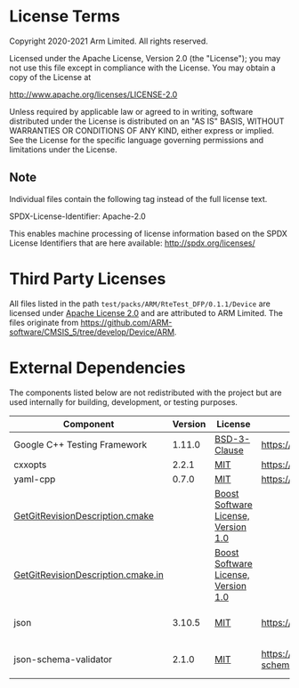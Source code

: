 
# License Terms

Copyright 2020-2021 Arm Limited. All rights reserved.

Licensed under the Apache License, Version 2.0 (the "License");
you may not use this file except in compliance with the License.
You may obtain a copy of the License at

   http://www.apache.org/licenses/LICENSE-2.0

Unless required by applicable law or agreed to in writing, software
distributed under the License is distributed on an "AS IS" BASIS,
WITHOUT WARRANTIES OR CONDITIONS OF ANY KIND, either express or implied.
See the License for the specific language governing permissions and
limitations under the License.

## Note

Individual files contain the following tag instead of the full license text.

SPDX-License-Identifier: Apache-2.0

This enables machine processing of license information based on the SPDX License Identifiers that are here available: http://spdx.org/licenses/


# Third Party Licenses

All files listed in the path `test/packs/ARM/RteTest_DFP/0.1.1/Device` are licensed under [Apache License 2.0](http://www.apache.org/licenses/LICENSE-2.0) and are attributed to ARM Limited. The files originate from https://github.com/ARM-software/CMSIS_5/tree/develop/Device/ARM.

# External Dependencies

The components listed below are not redistributed with the project but are used internally for building, development, or testing purposes.

| Component | Version | License | Origin | Usage |
| --------- | ------- | ------- | ------ | ----- |
|Google C++ Testing Framework|1.11.0|[BSD-3-Clause](https://opensource.org/licenses/BSD-3-Clause)|https://github.com/google/googletest.git| Testing |
|cxxopts|2.2.1|[MIT](https://opensource.org/licenses/MIT)|https://github.com/jarro2783/cxxopts.git| packgen |
|yaml-cpp|0.7.0|[MIT](https://opensource.org/licenses/MIT)|https://github.com/jbeder/yaml-cpp.git| packgen |
|[GetGitRevisionDescription.cmake](./cmake/GetGitRevisionDescription.cmake)||[Boost Software License, Version 1.0](http://www.boost.org/LICENSE_1_0.txt)||Continuous integration|
|[GetGitRevisionDescription.cmake.in](./cmake/GetGitRevisionDescription.cmake.in)||[Boost Software License, Version 1.0](http://www.boost.org/LICENSE_1_0.txt)||Continuous integration|
|json|3.10.5|[MIT](https://opensource.org/licenses/MIT)|https://github.com/nlohmann/json| yml-schema-checker |
|json-schema-validator|2.1.0|[MIT](https://opensource.org/licenses/MIT)|https://github.com/pboettch/json-schema-validator| yml-schema-checker |
